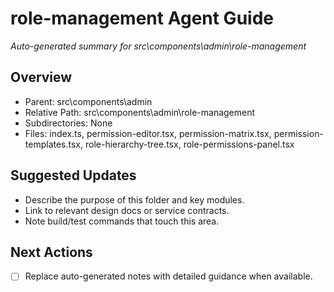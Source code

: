 ﻿# role-management Agent Guide
*Auto-generated summary for src\components\admin\role-management*

## Overview
- Parent: src\components\admin
- Relative Path: src\components\admin\role-management
- Subdirectories: None
- Files: index.ts, permission-editor.tsx, permission-matrix.tsx, permission-templates.tsx, role-hierarchy-tree.tsx, role-permissions-panel.tsx

## Suggested Updates
- Describe the purpose of this folder and key modules.
- Link to relevant design docs or service contracts.
- Note build/test commands that touch this area.

## Next Actions
- [ ] Replace auto-generated notes with detailed guidance when available.
